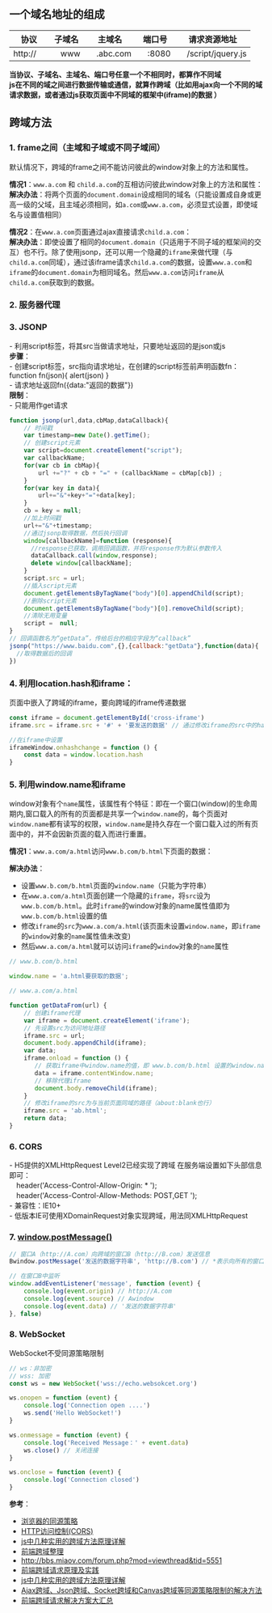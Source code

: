 ## 一个域名地址的组成
协议 | 子域名 | 主域名 | 端口号 | 请求资源地址
---|---|---|---|---
http://　|　www |　.abc.com |　:8080  |　/script/jquery.js  
**当协议、子域名、主域名、端口号任意一个不相同时，都算作不同域**  
**js在不同的域之间进行数据传输或通信，就算作跨域（比如用ajax向一个不同的域请求数据，或者通过js获取页面中不同域的框架中(iframe)的数据 ）**  

## 跨域方法
### 1. frame之间（主域和子域或不同子域间）
默认情况下，跨域的frame之间不能访问彼此的window对象上的方法和属性。

**情况1**：`www.a.com` 和 `child.a.com`的互相访问彼此window对象上的方法和属性：  
**解决办法**：将两个页面的`document.domain`设成相同的域名（只能设置成自身或更高一级的父域，且主域必须相同，如`a.com`或`www.a.com`，必须显式设置，即使域名与设置值相同）

**情况2**：在`www.a.com`页面通过ajax直接请求`child.a.com`：  
**解决办法**：即使设置了相同的`document.domain`（只适用于不同子域的框架间的交互）也不行。除了使用jsonp，还可以用一个隐藏的`iframe`来做代理（与`child.a.com`同域），通过该iframe请求`child.a.com`的数据，设置`www.a.com`和`iframe`的`document.domain`为相同域名。然后`www.a.com`访问`iframe`从`child.a.com`获取到的数据。

### 2. 服务器代理
### 3. JSONP
\- 利用script标签，将其src当做请求地址，只要地址返回的是json或js  
**步骤**：  
\- 创建script标签，src指向请求地址，在创建的script标签前声明函数fn：function fn(json){ alert(json) }  
\- 请求地址返回fn({data:"返回的数据"})  
**限制**：  
\- 只能用作get请求

```js
function jsonp(url,data,cbMap,dataCallback){
    // 时间戳
    var timestamp=new Date().getTime();
    // 创建script元素
    var script=document.createElement("script");
    var callbackName;
    for(var cb in cbMap){
        url +="?" + cb + "=" + (callbackName = cbMap[cb]) ;
    }
    for(var key in data){
        url+="&"+key+"="+data[key];
    }
    cb = key = null;
    //加上时间戳
    url+="&"+timestamp;
    //通过jsonp取得数据，然后执行回调
    window[callbackName]=function (response){
      //response已获取，调用回调函数，并将response作为默认参数传入
      dataCallback.call(window,response);
      delete window[callbackName];
    }
    script.src = url;
    //插入script元素
    document.getElementsByTagName("body")[0].appendChild(script);
    //删除script元素
    document.getElementsByTagName("body")[0].removeChild(script);
    //清除无用变量
    script =  null;
}
// 回调函数名为“getData”，传给后台的相应字段为“callback”
jsonp("https://www.baidu.com",{},{callback:"getData"},function(data){
  //取得数据后的回调
})
```
### 4. 利用location.hash和iframe：
页面中嵌入了跨域的iframe，要向跨域的iframe传递数据
```js
const iframe = document.getElementById('cross-iframe')
iframe.src = iframe.src + '#' + '要发送的数据' // 通过修改iframe的src中的hash传递数据

//在iframe中设置
iframeWindow.onhashchange = function () {
    const data = window.location.hash
}
```


### 5. 利用window.name和iframe
window对象有个`name`属性，该属性有个特征：即在一个窗口(window)的生命周期内,窗口载入的所有的页面都是共享一个`window.name`的，每个页面对`window.name`都有读写的权限，`window.name`是持久存在一个窗口载入过的所有页面中的，并不会因新页面的载入而进行重置。

**情况1**：`www.a.com/a.html`访问`www.b.com/b.html`下页面的数据：

**解决办法**：
- 设置`www.b.com/b.html`页面的`window.name`（只能为字符串）
- 在`www.a.com/a.html`页面创建一个隐藏的`iframe`，将`src`设为 `www.b.com/b.html`。此时`iframe`的window对象的name属性值即为`www.b.com/b.html`设置的值
- 修改`iframe`的`src`为`www.a.com/a.html`(该页面未设置`window.name`，即`iframe`的`window`对象的`name`属性值未改变)
- 然后`www.a.com/a.html`就可以访问`iframe`的`window`对象的`name`属性

```js
// www.b.com/b.html

window.name = 'a.html要获取的数据';
```

```js
// www.a.com/a.html

function getDataFrom(url) {
    // 创建iframe代理
    var iframe = document.createElement('iframe');
    // 先设置src为访问地址路径
    iframe.src = url;
    document.body.appendChild(iframe);
    var data;
    iframe.onload = function () {
       // 获取iframe中window.name的值，即 www.b.com/b.html 设置的window.name
       data = iframe.contentWindow.name;
       // 移除代理iframe
       document.body.removeChild(iframe);
    }
    // 修改iframe的src为与当前页面同域的路径（about:blank也行）
    iframe.src = 'ab.html';
    return data;
}

```



### 6. CORS
\- H5提供的XMLHttpRequest Level2已经实现了跨域
在服务端设置如下头部信息即可：  
　header('Access-Control-Allow-Origin: * ');  
　header('Access-Control-Allow-Methods: POST,GET ');  
\- 兼容性：IE10+  
\- 低版本IE可使用XDomainRequest对象实现跨域，用法同XMLHttpRequest


### 7. [window.postMessage()](跨文档通信.md)
```js
// 窗口A（http://A.com）向跨域的窗口B（http://B.com）发送信息
Bwindow.postMessage('发送的数据字符串', 'http://B.com') // *表示向所有的窗口发送

// 在窗口B中监听
window.addEventListener('message', function (event) {
    console.log(event.origin) // http://A.com
    console.log(event.source) // Awindow
    console.log(event.data) // '发送的数据字符串'
}, false)
```

### 8. WebSocket
WebSocket不受同源策略限制

```js
// ws：非加密
// wss: 加密 
const ws = new WebSocket('wss://echo.websokcet.org')

ws.onopen = function (event) {
    console.log('Connection open ....')
    ws.send('Hello WebSocket!')
}

ws.onmessage = function (event) {
    console.log('Received Message：' + event.data)
    ws.close() // 关闭连接
}

ws.onclose = function (event) {
    console.log('Connection closed')
}
```

**参考**：
- [浏览器的同源策略](https://developer.mozilla.org/zh-CN/docs/Web/Security/Same-origin_policy)
- [HTTP访问控制(CORS)](https://developer.mozilla.org/zh-CN/docs/Web/HTTP/Access_control_CORS)  
- [js中几种实用的跨域方法原理详解](https://my.oschina.net/u/3341316/blog/856682)
- [前端跨域整理](http://damonare.github.io/2016/10/30/%E5%89%8D%E7%AB%AF%E8%B7%A8%E5%9F%9F%E6%95%B4%E7%90%86/#more)    
- http://bbs.miaov.com/forum.php?mod=viewthread&tid=5551  
- [前端跨域请求原理及实践](http://tingandpeng.com/2016/09/05/%E5%89%8D%E7%AB%AF%E8%B7%A8%E5%9F%9F%E8%AF%B7%E6%B1%82%E5%8E%9F%E7%90%86%E5%8F%8A%E5%AE%9E%E8%B7%B5/)  
- [js中几种实用的跨域方法原理详解](http://www.cnblogs.com/2050/p/3191744.html)  
- [Ajax跨域、Json跨域、Socket跨域和Canvas跨域等同源策略限制的解决方法](http://blog.csdn.net/freshlover/article/details/44223467)
- [前端跨域请求解决方案大汇总](https://github.com/hijiangtao/hijiangtao.github.io/blob/master/_posts/2017-06-13-Cross-Origin-Resource-Sharing-Solutions.md)
